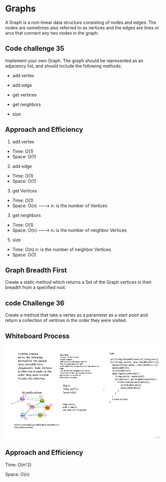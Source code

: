 # Graphs

A Graph is a non-linear data structure consisting of nodes and edges. The nodes are sometimes also referred to as vertices and the edges are lines or arcs that connect any two nodes in the graph.


## Code challenge 35

Implement your own Graph. The graph should be represented as an adjacency list, and should include the following methods:

- add vertex

- add edge

- get vertices

- get neighbors

- size

## Approach and Efficiency

1) add vertex

- Time: O(1)
- Space: O(1)

2) add edge
- Time: O(1)
- Space: O(1)

3) get Vertices

- Time: O(1)
- Space: O(n) ---> n: is the number of Vertices

3) get neighbors

- Time: O(1)
- Space: O(n) ---> n: is the number of neighbor Vertices

5) size

- Time: O(n) n: is the number of neighbor Vertices
- Space: O(1)

## Graph Breadth First
Create a static method which returns a Set of the Graph vertices in their breadth from a specified root.

## code Challenge 36

Create a method that take a vertex as a parameter as a start point and return a collection of vertices in the order they were visited.

## Whiteboard Process

![](img/codech36.png)


## Approach and Efficiency
Time: O(n^2)

Space: O(n)

